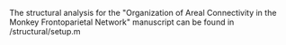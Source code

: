 The structural analysis for the "Organization of Areal Connectivity in the Monkey Frontoparietal Network" manuscript can be found in /structural/setup.m
